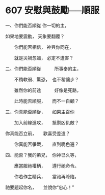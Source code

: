 # 607 安慰與鼓勵──順服

一、你們能否順從 你一切的主， 　　　　

如果地要震動， 天象要翻覆？ 　　　　

　　你們能否相信， 神與你同在， 　　　　

　　就是災禍忽臨， 必定不遭害？ 　　　　

二、你們能否順從　　　所事奉的主， 　　

　　不稍軟弱、驚恐，　也不稍讓步？ 　　

　　雖然你的前途　　　好像是死路， 　　

　　此時能否順服，　　而不一自顧？ 　　

三、你真能否順從，　　如果主召你 　　

　　加入前線進攻，　　抵禦凶仇敵？ 　　

你真能否立前，　　歡喜受差遣？ 　　

　　你真能否爭戰，　　直到晚色遍？ 　　

四、能否？我的弟兄，　你神已久等， 　　

　　應當服祂權柄，　　遵行祂命令。 　　

　　你若作主精兵，　　當祂再降臨， 　　

祂要題起你名，　　並說你“忠心！”

